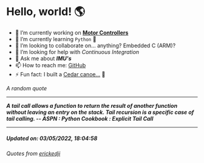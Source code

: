 # Hello, world! 🌎


- 🔧 I’m currently working on [**Motor Controllers**](https://github.com/kyleRhess/MicroMotor)
- 🌱 I’m currently learning `Python` **🐍**
- 👯 I’m looking to collaborate on... anything? Embedded C (ARM)?
- 🤔 I’m looking for help with *Continuous Integration*
- 💬 Ask me about ***IMU's***
- 📫 How to reach me: [GitHub](https://github.com/kyleRhess)
- ⚡ Fun fact: I built a [Cedar canoe...](https://kylerhess.github.io/canoe.html) 🛶

_A random quote_
___
***A tail call allows a function to return the result of another function
without leaving an entry on the stack. Tail recursion is a specific case
of tail calling.
-- ASPN : Python Cookbook : Explicit Tail Call***
___
##### Updated on: 03/05/2022, 18:04:58
###### Quotes from [erickedji](https://gist.github.com/erickedji/68802)